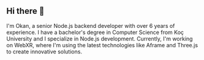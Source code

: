 ## Hi there 👋

I'm Okan, a senior Node.js backend developer with over 6 years of experience. I have a bachelor's degree in Computer Science from Koç University and I specialize in Node.js development. Currently, I'm working on WebXR, where I'm using the latest technologies like Aframe and Three.js to create innovative solutions.
